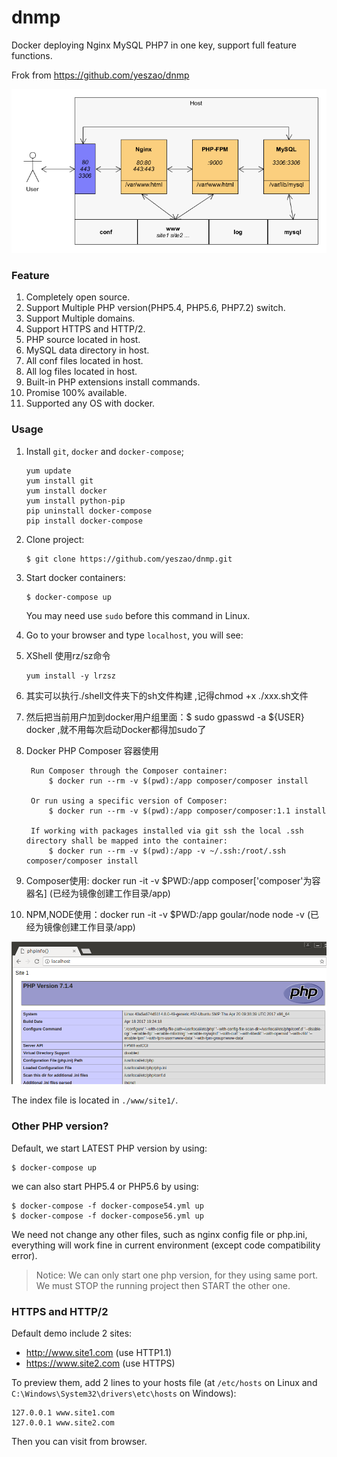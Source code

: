 # dnmp
Docker deploying Nginx MySQL PHP7 in one key, support full feature functions.

Frok from https://github.com/yeszao/dnmp

![Demo Image](./dnmp.png)

### Feature
1. Completely open source.
2. Support Multiple PHP version(PHP5.4, PHP5.6, PHP7.2) switch.
3. Support Multiple domains.
4. Support HTTPS and HTTP/2.
5. PHP source located in host.
6. MySQL data directory in host.
7. All conf files located in host.
8. All log files located in host.
9. Built-in PHP extensions install commands.
10. Promise 100% available.
11. Supported any OS with docker.

### Usage
1. Install `git`, `docker` and `docker-compose`;
	```
	yum update
	yum install git
	yum install docker
	yum install python-pip
	pip uninstall docker-compose
	pip install docker-compose
	```
2. Clone project:
    ```
    $ git clone https://github.com/yeszao/dnmp.git
    ```
3. Start docker containers:
    ```
    $ docker-compose up
    ```
    You may need use `sudo` before this command in Linux.
4. Go to your browser and type `localhost`, you will see:

5. XShell 使用rz/sz命令 
    ```
    yum install -y lrzsz
    ```
6. 其实可以执行./shell文件夹下的sh文件构建 ,记得chmod +x ./xxx.sh文件

7. 然后把当前用户加到docker用户组里面：$ sudo gpasswd -a ${USER} docker ,就不用每次启动Docker都得加sudo了

8. Docker PHP Composer 容器使用
   ```
    Run Composer through the Composer container:
        $ docker run --rm -v $(pwd):/app composer/composer install
    
    Or run using a specific version of Composer:
        $ docker run --rm -v $(pwd):/app composer/composer:1.1 install
    
    If working with packages installed via git ssh the local .ssh directory shall be mapped into the container:
        $ docker run --rm -v $(pwd):/app -v ~/.ssh:/root/.ssh composer/composer install
   ```
9. Composer使用: docker run -it -v $PWD:/app composer['composer'为容器名] (已经为镜像创建工作目录/app)

10. NPM,NODE使用：docker run -it -v $PWD:/app goular/node node -v    (已经为镜像创建工作目录/app)
   
![Demo Image](./snapshot.png)

The index file is located in `./www/site1/`.

### Other PHP version?
Default, we start LATEST PHP version by using:
```
$ docker-compose up
```
we can also start PHP5.4 or PHP5.6 by using:
```
$ docker-compose -f docker-compose54.yml up
$ docker-compose -f docker-compose56.yml up
```
We need not change any other files, such as nginx config file or php.ini, everything will work fine in current environment (except code compatibility error).

> Notice: We can only start one php version, for they using same port. We must STOP the running project then START the other one.

### HTTPS and HTTP/2
Default demo include 2 sites:
* http://www.site1.com  (use HTTP1.1)
* https://www.site2.com (use HTTPS)

To preview them, add 2 lines to your hosts file (at `/etc/hosts` on Linux and `C:\Windows\System32\drivers\etc\hosts` on Windows):
```
127.0.0.1 www.site1.com
127.0.0.1 www.site2.com
```
Then you can visit from browser.
